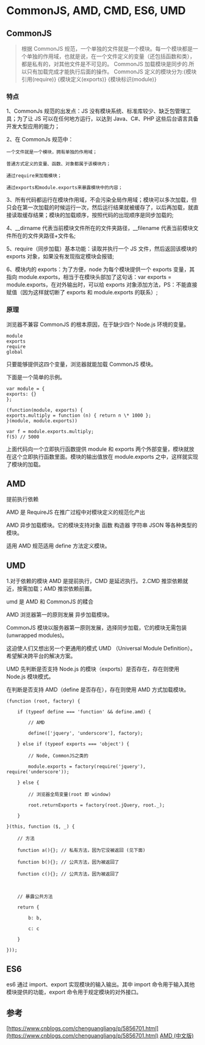 # CommonJS, AMD, CMD, ES6, UMD

## CommonJS

> 根据 CommonJS 规范，一个单独的文件就是一个模块。每一个模块都是一个单独的作用域，也就是说，在一个文件定义的变量（还包括函数和类），都是私有的，对其他文件是不可见的。
> CommonJS 加载模块是同步的.所以只有加载完成才能执行后面的操作。
> CommonJS 定义的模块分为:{模块引用(require)} {模块定义(exports)} {模块标识(module)}

### 特点

1、CommonJs 规范的出发点：JS 没有模块系统、标准库较少、缺乏包管理工具；为了让 JS 可以在任何地方运行，以达到 Java、C#、PHP 这些后台语言具备开发大型应用的能力；

2、在 CommonJs 规范中：

    一个文件就是一个模块，拥有单独的作用域；

    普通方式定义的变量、函数、对象都属于该模块内；

    通过require来加载模块；

    通过exports和module.exports来暴露模块中的内容；

3、所有代码都运行在模块作用域，不会污染全局作用域；模块可以多次加载，但只会在第一次加载的时候运行一次，然后运行结果就被缓存了，以后再加载，就直接读取缓存结果；模块的加载顺序，按照代码的出现顺序是同步加载的;

4、\_\_dirname 代表当前模块文件所在的文件夹路径，\_\_filename 代表当前模块文件所在的文件夹路径+文件名;

5、require（同步加载）基本功能：读取并执行一个 JS 文件，然后返回该模块的 exports 对象，如果没有发现指定模块会报错;

6、模块内的 exports：为了方便，node 为每个模块提供一个 exports 变量，其指向 module.exports，相当于在模块头部加了这句话：var exports = module.exports，在对外输出时，可以给 exports 对象添加方法，PS：不能直接赋值（因为这样就切断了 exports 和 module.exports 的联系）;

### 原理

浏览器不兼容 CommonJS 的根本原因，在于缺少四个 Node.js 环境的变量。

```
module
exports
require
global
```

只要能够提供这四个变量，浏览器就能加载 CommonJS 模块。

下面是一个简单的示例。

```
var module = {
exports: {}
};

(function(module, exports) {
exports.multiply = function (n) { return n \* 1000 };
}(module, module.exports))

var f = module.exports.multiply;
f(5) // 5000
```

上面代码向一个立即执行函数提供 module 和 exports 两个外部变量，模块就放在这个立即执行函数里面。模块的输出值放在 module.exports 之中，这样就实现了模块的加载。

## AMD

提前执行依赖

AMD 是 RequireJS 在推广过程中对模块定义的规范化产出

AMD 异步加载模块。它的模块支持对象 函数 构造器 字符串 JSON 等各种类型的模块。

适用 AMD 规范适用 define 方法定义模块。

## UMD

1.对于依赖的模块 AMD 是提前执行，CMD 是延迟执行。
2.CMD 推崇依赖就近，按需加载；AMD 推崇依赖前置。

umd 是 AMD 和 CommonJS 的糅合

AMD 浏览器第一的原则发展 异步加载模块。

CommonJS 模块以服务器第一原则发展，选择同步加载，它的模块无需包装(unwrapped modules)。

这迫使人们又想出另一个更通用的模式 UMD （Universal Module Definition）。希望解决跨平台的解决方案。

UMD 先判断是否支持 Node.js 的模块（exports）是否存在，存在则使用 Node.js 模块模式。

在判断是否支持 AMD（define 是否存在），存在则使用 AMD 方式加载模块。

```
(function (root, factory) {

    if (typeof define === 'function' && define.amd) {

        // AMD

        define(['jquery', 'underscore'], factory);

    } else if (typeof exports === 'object') {

        // Node, CommonJS之类的

        module.exports = factory(require('jquery'), require('underscore'));

    } else {

        // 浏览器全局变量(root 即 window)

        root.returnExports = factory(root.jQuery, root._);

    }

}(this, function ($, _) {

    // 方法

    function a(){}; // 私有方法，因为它没被返回 (见下面)

    function b(){}; // 公共方法，因为被返回了

    function c(){}; // 公共方法，因为被返回了



    // 暴露公共方法

    return {

        b: b,

        c: c

    }

}));
```

## ES6

es6 通过 import、export 实现模块的输入输出。其中 import 命令用于输入其他模块提供的功能，export 命令用于规定模块的对外接口。

## 参考

[https://www.cnblogs.com/chenguangliang/p/5856701.html](https://www.cnblogs.com/chenguangliang/p/5856701.html)
[AMD (中文版)](<https://github.com/amdjs/amdjs-api/wiki/AMD-(%E4%B8%AD%E6%96%87%E7%89%88)>)

